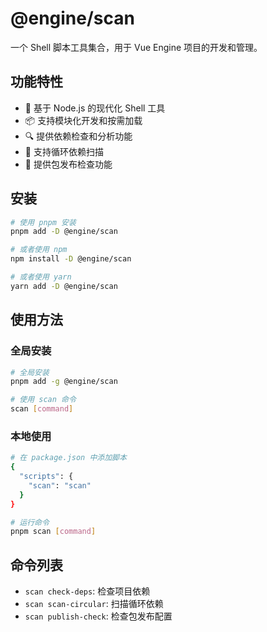 # @engine/scan

一个 Shell 脚本工具集合，用于 Vue Engine 项目的开发和管理。

## 功能特性

- 🚀 基于 Node.js 的现代化 Shell 工具
- 📦 支持模块化开发和按需加载
- 🔍 提供依赖检查和分析功能
- 🔄 支持循环依赖扫描
- 📝 提供包发布检查功能

## 安装

```bash
# 使用 pnpm 安装
pnpm add -D @engine/scan

# 或者使用 npm
npm install -D @engine/scan

# 或者使用 yarn
yarn add -D @engine/scan
```

## 使用方法

### 全局安装

```bash
# 全局安装
pnpm add -g @engine/scan

# 使用 scan 命令
scan [command]
```

### 本地使用

```bash
# 在 package.json 中添加脚本
{
  "scripts": {
    "scan": "scan"
  }
}

# 运行命令
pnpm scan [command]
```

## 命令列表

- `scan check-deps`: 检查项目依赖
- `scan scan-circular`: 扫描循环依赖
- `scan publish-check`: 检查包发布配置
